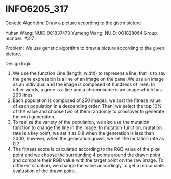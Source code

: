 # INFO6205_317
Genetic Algorithm: Draw a picture according to the given picture

Yuhan Wang:  NUID:001837473
Yumeng Wang:   NUID: 001828064
Group number: #317


Problem:
We use  genetic algorithm to draw a picture according to the given picture.  

Design logic
1. We use the function Line (length, width) to represent a line, that is to say the gene expression is a line of an image on the panel.We use an image as an individual and the image is composed of hundreds of lines.  In other words, a gene is a line and a chromosome is an image  which has 200 lines.
2. Each population is composed of 250 images, we sort the fitness value of each population in a descending order. Then, we select the top 10% of the value and choose two of them randomly to crossover to generate the next generation.
3. To realize the variety of the population, we also use the mutation function to change the line in the image. In mutation function, mutation rate is a key point, we set it as 0.8 when the generation is less than 2000, however, when the generation grows, we set the mutation rate as 0.7.
4. The fitness score is calculated according to the RGB value of the pixel point and we choose the surrounding 4 points around the drawn point and compare their RGB value with the target point on the raw image. To different situation, we change the value accordingly to get a reasonable evaluation of the drawn point.

